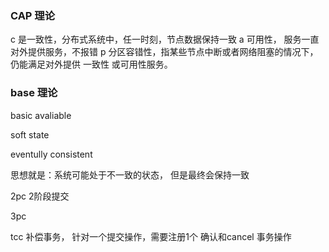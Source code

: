 ### CAP  理论

c 是一致性，分布式系统中，任一时刻，节点数据保持一致
a 可用性， 服务一直对外提供服务，不报错
p 分区容错性，指某些节点中断或者网络阻塞的情况下，仍能满足对外提供 一致性
或可用性服务。

### base 理论
basic avaliable

soft state

eventully consistent

思想就是：系统可能处于不一致的状态， 但是最终会保持一致

2pc
2阶段提交


3pc



tcc
补偿事务， 针对一个提交操作，需要注册1个 确认和cancel 事务操作